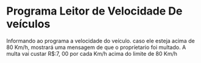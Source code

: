 # Programa Leitor de Velocidade De veículos
 Informando ao programa a velocidade do veículo. caso ele esteja acima de 80 Km/h, mostrará uma mensagem de que o propríetario foi multado. A multa vai custar R$:7, 00 por cada Km/h acima do limite de 80 Km/h
